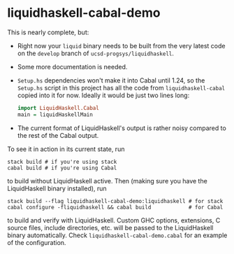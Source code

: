 # liquidhaskell-cabal-demo

This is nearly complete, but:

- Right now your `liquid` binary needs to be built from the very latest code on
  the `develop` branch of `ucsd-progsys/liquidhaskell`.
- Some more documentation is needed.
- `Setup.hs` dependencies won't make it into Cabal until 1.24, so the
  `Setup.hs` script in this project has all the code from `liquidhaskell-cabal`
  copied into it for now. Ideally it would be just two lines long:

  ```haskell
  import LiquidHaskell.Cabal
  main = liquidHaskellMain
  ```
- The current format of LiquidHaskell's output is rather noisy compared to the
  rest of the Cabal output.

To see it in action in its current state, run

```
stack build # if you're using stack
cabal build # if you're using Cabal
```

to build without LiquidHaskell active. Then (making sure you have the
LiquidHaskell binary installed), run

```
stack build --flag liquidhaskell-cabal-demo:liquidhaskell # for stack
cabal configure -fliquidhaskell && cabal build            # for Cabal
```

to build and verify with LiquidHaskell. Custom GHC options, extensions, C
source files, include directories, etc. will be passed to the LiquidHaskell
binary automatically. Check `liquidhaskell-cabal-demo.cabal` for an example of
the configuration.

